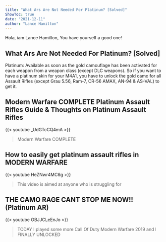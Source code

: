 ```yaml
---
title: "What Ars Are Not Needed For Platinum? [Solved]"
ShowToc: true 
date: "2021-12-11"
author: "Lance Hamilton" 
---
```


Hola, iam Lance Hamilton, You have yourself a good one!
## What Ars Are Not Needed For Platinum? [Solved]
Platinum: Available as soon as the gold camouflage has been activated for each weapon from a weapon class (except DLC weapons). So if you want to have a platinum skin for your M4A1, you have to unlock the gold camo for all Assault Rifles (except Grau 5.56, Ram-7, CR-56 AMAX, AN-94 & AS-VAL) to get it.

## Modern Warfare COMPLETE Platinum Assault Rifles Guide & Thoughts on Platinum Assault Rifles
{{< youtube _UdGTcCQ4mA >}}
>Modern Warfare COMPLETE 

## How to easily get platinum assault rifles in MODERN WARFARE
{{< youtube HeZNwr4MC6g >}}
>This video is aimed at anyone who is struggling for 

## THE CAMO RAGE CANT STOP ME NOW!! (Platinum AR)
{{< youtube OBJJCLeEnJo >}}
>TODAY I played some more Call Of Duty Modern Warfare 2019 and I FINALLY UNLOCKED 

